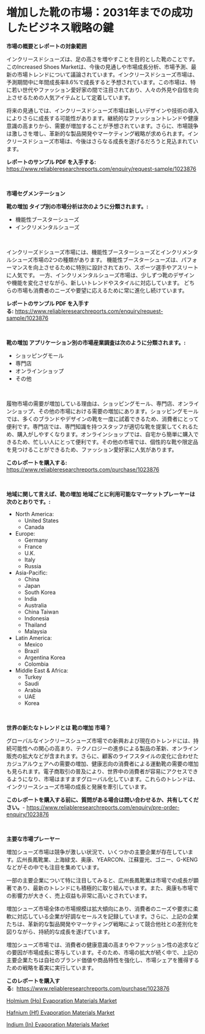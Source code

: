 <p><h1>増加した靴の市場：2031年までの成功したビジネス戦略の鍵</h1></p><p><strong>市場の概要とレポートの対象範囲</strong></p>
<p><p>インクリースドシューズは、足の高さを増やすことを目的とした靴のことです。このIncreased Shoes Marketは、今後の見通しや市場成長分析、市場予測、最新の市場トレンドについて議論されています。インクリースドシューズ市場は、予測期間中に年間成長率8.6%で成長すると予想されています。この市場は、特に若い世代やファッション愛好家の間で注目されており、人々の外見や自信を向上させるための人気アイテムとして定着しています。</p><p>将来の見通しでは、インクリースドシューズ市場は新しいデザインや技術の導入によりさらに成長する可能性があります。継続的なファッショントレンドや健康意識の高まりから、需要が増加することが予想されています。さらに、市場競争は激しさを増し、革新的な製品開発やマーケティング戦略が求められます。インクリースドシューズ市場は、今後はさらなる成長を遂げるだろうと見込まれています。</p></p>
<p><strong>レポートのサンプル PDF を入手する:</strong> <a href="https://www.reliableresearchreports.com/enquiry/request-sample/1023876">https://www.reliableresearchreports.com/enquiry/request-sample/1023876</a></p>
<p>&nbsp;</p>
<p><strong>市場セグメンテーション</strong></p>
<p><strong>靴の増加 タイプ別の市場分析は次のように分類されます。:</strong></p>
<p><ul><li>機能性ブースターシューズ</li><li>インクリメンタルシューズ</li></ul></p>
<p>&nbsp;</p>
<p><p>インクリーズドシューズ市場には、機能性ブースターシューズとインクリメンタルシューズ市場の2つの種類があります。 機能性ブースターシューズは、パフォーマンスを向上させるために特別に設計されており、スポーツ選手やアスリートに人気です。 一方、インクリメンタルシューズ市場は、少しずつ靴のデザインや機能を変化させながら、新しいトレンドやスタイルに対応しています。 どちらの市場も消費者のニーズや要望に応えるために常に進化し続けています。</p></p>
<p><strong>レポートのサンプル PDF を入手する:</strong>&nbsp;<a href="https://www.reliableresearchreports.com/enquiry/request-sample/1023876">https://www.reliableresearchreports.com/enquiry/request-sample/1023876</a></p>
<p>&nbsp;</p>
<p><strong> 靴の増加 アプリケーション別の市場産業調査は次のように分類されます。:</strong></p>
<p><ul><li>ショッピングモール</li><li>専門店</li><li>オンラインショップ</li><li>その他</li></ul></p>
<p>&nbsp;</p>
<p><p>履物市場の需要が増加している理由は、ショッピングモール、専門店、オンラインショップ、その他の市場における需要の増加にあります。ショッピングモールでは、多くのブランドやデザインの靴を一度に試着できるため、消費者にとって便利です。専門店では、専門知識を持つスタッフが適切な靴を提案してくれるため、購入がしやすくなります。オンラインショップでは、自宅から簡単に購入できるため、忙しい人にとって便利です。その他の市場では、個性的な靴や限定品を見つけることができるため、ファッション愛好家に人気があります。</p></p>
<p><strong>このレポートを購入する:</strong>&nbsp; <a href="https://www.reliableresearchreports.com/purchase/1023876">https://www.reliableresearchreports.com/purchase/1023876</a></p>
<p>&nbsp;</p>
<p><strong>地域に関して言えば、靴の増加 地域ごとに利用可能なマーケットプレーヤーは次のとおりです。:</strong></p>
<p><ul>
    <li>
        North America:
        <ul>
            <li>United States</li>
            <li>Canada</li>
        </ul>
    </li>
    <li>
        Europe:
        <ul>
            <li>Germany</li>
            <li>France</li>
            <li>U.K.</li>
            <li>Italy</li>
            <li>Russia</li>
        </ul>
    </li>
    <li>
        Asia-Pacific:
        <ul>
            <li>China</li>
            <li>Japan</li>
            <li>South Korea</li>
            <li>India</li>
            <li>Australia</li>
            <li>China Taiwan</li>
            <li>Indonesia</li>
            <li>Thailand</li>
            <li>Malaysia</li>
        </ul>
    </li>
    <li>
        Latin America:
        <ul>
            <li>Mexico</li>
            <li>Brazil</li>
            <li>Argentina Korea</li>
            <li>Colombia</li>
        </ul>
    </li>
    <li>
        Middle East & Africa:
        <ul>
            <li>Turkey</li>
            <li>Saudi</li>
            <li>Arabia</li>
            <li>UAE</li>
            <li>Korea</li>
        </ul>
    </li>
    </ul></p>
<p>&nbsp;</p>
<p><strong>世界の新たなトレンドとは 靴の増加 市場？</strong></p>
<p><p>グローバルなインクリースシューズ市場での新興および現在のトレンドには、持続可能性への関心の高まり、テクノロジーの進歩による製品の革新、オンライン販売の拡大などが含まれます。さらに、顧客のライフスタイルの変化に合わせたカジュアルウェアへの需要の増加、健康志向の消費者による運動靴の需要の増加も見られます。電子商取引の普及により、世界中の消費者が容易にアクセスできるようになり、市場はますますグローバル化しています。これらのトレンドは、インクリースシューズ市場の成長と発展を牽引しています。</p></p>
<p><strong>このレポートを購入する前に、質問がある場合は問い合わせるか、共有してください。</strong>- <a href="https://www.reliableresearchreports.com/enquiry/pre-order-enquiry/1023876">https://www.reliableresearchreports.com/enquiry/pre-order-enquiry/1023876</a></p>
<p>&nbsp;</p>
<p><strong>主要な市場プレーヤー</strong></p>
<p><p>増加シューズ市場は競争が激しい状況で、いくつかの主要企業が存在しています。広州長鳳靴業、上海緑戈、奥康、YEARCON、江蘇靈光、ゴニー、G-KENGなどがその中でも注目を集めています。</p><p>一部の主要企業について特に注目してみると、広州長鳳靴業は市場での成長が顕著であり、最新のトレンドにも積極的に取り組んでいます。また、奥康も市場での影響力が大きく、売上収益も非常に高いとされています。</p><p>増加シューズ市場全体の市場規模は拡大傾向にあり、消費者のニーズや要求に柔軟に対応している企業が好調なセールスを記録しています。さらに、上記の企業たちは、革新的な製品開発やマーケティング戦略によって競合他社との差別化を図りながら、持続的な成長を遂げています。</p><p>増加シューズ市場では、消費者の健康意識の高まりやファッション性の追求などの要因が市場成長に寄与しています。そのため、市場の拡大が続く中で、上記の主要企業たちは自社のブランド価値や商品特性を強化し、市場シェアを獲得するための戦略を着実に実行しています。</p></p>
<p><strong>このレポートを購入する:</strong>&nbsp;&nbsp;<a href="https://www.reliableresearchreports.com/purchase/1023876">https://www.reliableresearchreports.com/purchase/1023876</a></p>
<p><p><a href="https://github.com/arionmp/Market-Research-Report-List-2/blob/main/holmium-ho-evaporation-materials-market.md">Holmium (Ho) Evaporation Materials Market</a></p><p><a href="https://github.com/markusgodoy/Market-Research-Report-List-2/blob/main/hafnium-hf-evaporation-materials-market.md">Hafnium (Hf) Evaporation Materials Market</a></p><p><a href="https://github.com/pgtimber/Market-Research-Report-List-1/blob/main/indium-in-evaporation-materials-market.md">Indium (In) Evaporation Materials Market</a></p></p>